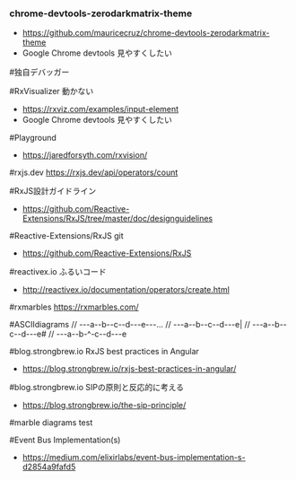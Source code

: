 ### chrome-devtools-zerodarkmatrix-theme
* https://github.com/mauricecruz/chrome-devtools-zerodarkmatrix-theme
* Google Chrome devtools 見やすくしたい



#独自デバッガー

#RxVisualizer 動かない
* https://rxviz.com/examples/input-element
* Google Chrome devtools 見やすくしたい

#Playground
* https://jaredforsyth.com/rxvision/

#rxjs.dev
https://rxjs.dev/api/operators/count

#RxJS設計ガイドライン
* https://github.com/Reactive-Extensions/RxJS/tree/master/doc/designguidelines

#Reactive-Extensions/RxJS git
* https://github.com/Reactive-Extensions/RxJS

#reactivex.io ふるいコード
* http://reactivex.io/documentation/operators/create.html

#rxmarbles
https://rxmarbles.com/

#ASCIIdiagrams 
// ---a--b--c--d---e---...
// ---a--b--c--d---e|
// ---a--b--c--d---e#
// ---a--b-^-c--d---e

#blog.strongbrew.io RxJS best practices in Angular
* https://blog.strongbrew.io/rxjs-best-practices-in-angular/

#blog.strongbrew.io SIPの原則と反応的に考える
* https://blog.strongbrew.io/the-sip-principle/

#marble diagrams test

#Event Bus Implementation(s)
* https://medium.com/elixirlabs/event-bus-implementation-s-d2854a9fafd5


